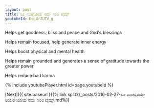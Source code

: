 ```yaml
---
layout: post
title: ಓಂ ಗದಾಗ್ರಜಾಯ ನಮಃ ೧೦೮ ಟೈಮ್ಸ್
youtubeId: Do_4rZUTV_g
---
```

 
 
Helps get goodness, bliss and peace and God's blessings
 
Helps remain focused, help generate inner energy 
 
Helps boost physical and mental health 
 
Helps remain grounded and generates a sense of gratitude towards the greater power 
 
Helps reduce bad karma
 
 
 
 


{% include youtubePlayer.html id=page.youtubeId %}
 
[Next]({{ site.baseurl }}{% link  split2/_posts/2016-02-27-ಓಂ ವಾಚಸ್ಪತಯೇ ಅಯೋನಿಜಾಯ ನಮಃ ೧೦೮ ಟೈಮ್ಸ್.md%})
 

